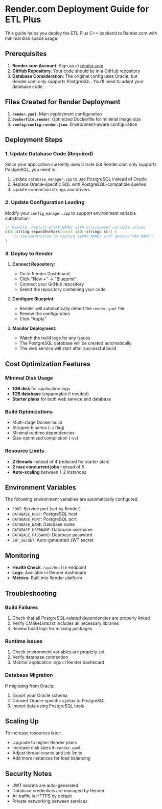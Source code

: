 # Render.com Deployment Guide for ETL Plus

This guide helps you deploy the ETL Plus C++ backend to Render.com with minimal disk space usage.

## Prerequisites

1. **Render.com Account**: Sign up at [render.com](https://render.com)
2. **GitHub Repository**: Your code should be in a GitHub repository
3. **Database Consideration**: The original config uses Oracle, but Render.com only supports PostgreSQL. You'll need to adapt your database code.

## Files Created for Render Deployment

1. **`render.yaml`**: Main deployment configuration
2. **`Dockerfile.render`**: Optimized Dockerfile for minimal image size
3. **`config/config.render.json`**: Environment-aware configuration

## Deployment Steps

### 1. Update Database Code (Required)

Since your application currently uses Oracle but Render.com only supports PostgreSQL, you need to:

1. Update `database_manager.cpp` to use PostgreSQL instead of Oracle
2. Replace Oracle-specific SQL with PostgreSQL-compatible queries
3. Update connection strings and drivers

### 2. Update Configuration Loading

Modify your `config_manager.cpp` to support environment variable substitution:

```cpp
// Example: Replace ${VAR_NAME} with environment variable values
std::string expandEnvVars(const std::string& str) {
    // Implementation to replace ${VAR_NAME} with getenv("VAR_NAME")
}
```

### 3. Deploy to Render

1. **Connect Repository**:
   - Go to Render Dashboard
   - Click "New +" → "Blueprint"
   - Connect your GitHub repository
   - Select the repository containing your code

2. **Configure Blueprint**:
   - Render will automatically detect the `render.yaml` file
   - Review the configuration
   - Click "Apply"

3. **Monitor Deployment**:
   - Watch the build logs for any issues
   - The PostgreSQL database will be created automatically
   - The web service will start after successful build

## Cost Optimization Features

### Minimal Disk Usage
- **1GB disk** for application logs
- **1GB database** (expandable if needed)
- **Starter plans** for both web service and database

### Build Optimizations
- Multi-stage Docker build
- Stripped binaries (`-s` flag)
- Minimal runtime dependencies
- Size-optimized compilation (`-Os`)

### Resource Limits
- **2 threads** instead of 4 (reduced for starter plan)
- **2 max concurrent jobs** instead of 5
- **Auto-scaling** between 1-2 instances

## Environment Variables

The following environment variables are automatically configured:

- `PORT`: Service port (set by Render)
- `DATABASE_HOST`: PostgreSQL host
- `DATABASE_PORT`: PostgreSQL port  
- `DATABASE_NAME`: Database name
- `DATABASE_USERNAME`: Database username
- `DATABASE_PASSWORD`: Database password
- `JWT_SECRET`: Auto-generated JWT secret

## Monitoring

- **Health Check**: `/api/health` endpoint
- **Logs**: Available in Render dashboard
- **Metrics**: Built into Render platform

## Troubleshooting

### Build Failures
1. Check that all PostgreSQL-related dependencies are properly linked
2. Verify CMakeLists.txt includes all necessary libraries
3. Review build logs for missing packages

### Runtime Issues
1. Check environment variables are properly set
2. Verify database connection
3. Monitor application logs in Render dashboard

### Database Migration
If migrating from Oracle:
1. Export your Oracle schema
2. Convert Oracle-specific syntax to PostgreSQL
3. Import data using PostgreSQL tools

## Scaling Up

To increase resources later:
- Upgrade to higher Render plans
- Increase disk sizes in `render.yaml`
- Adjust thread counts and job limits
- Add more instances for load balancing

## Security Notes

- JWT secrets are auto-generated
- Database credentials are managed by Render
- All traffic is HTTPS by default
- Private networking between services
